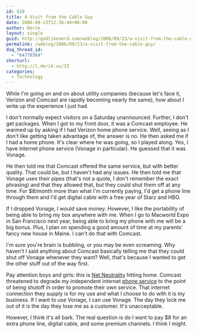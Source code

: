 ```yaml
---
id: 610
title: A Visit from the Cable Guy
date: 2006-09-23T12:36:49+00:00
author: Derik
layout: single
guid: http://godlikenerd.com/weblog/2006/09/23/a-visit-from-the-cable-guy/
permalink: /weblog/2006/09/23/a-visit-from-the-cable-guy/
dsq_thread_id:
  - "64770364"
shorturl:
  - http://l.derik.us/3Z
categories:
  - Technology
---
```

While I'm going on and on about utility companies (because let's face it, Verizon and Comcast are rapidly becoming nearly the same), how about I write up the experience I just had.

I don't normally expect visitors on a Saturday unannounced. Further, I don't get packages. When I got to my front door, it was a Comcast employee. He warmed up by asking if I had Verizon home phone service. Well, seeing as I don't like getting taken advantage of, the answer is no. He then asked me if I had a home phone. It's clear where he was going, so I played along. Yes, I have internet phone service (Vonage in particular). He guessed that it was Vonage.

He then told me that Comcast offered the same service, but with better quality. That could be, but I haven't had any issues. He then told me that Vonage uses their pipes (that's not a quote, I don't remember the exact phrasing) and that they allowed that, but they could shut them off at any time. For $8/month more than what I'm currently paying, I'd get a phone line through them and I'd get digital cable with a free year of Starz and HBO.

If I dropped Vonage, I would save money. However, I like the portability of being able to bring my box anywhere with me. When I go to Macworld Expo in San Francisco next year, being able to bring my phone with me will be a big bonus. Plus, I plan on spending a good amount of time at my parents' fancy new house in Maine. I can't do that with Comcast.

I'm sure you're brain is bubbling, or you may be even screaming. Why haven't I said anything about Comcast basically telling me that they could shut off Vonage whenever they want? Well, that's because I wanted to get the other stuff out of the way first.

Pay attention boys and girls: this is [Net Neutrality](http://en.wikipedia.org/wiki/Net_neutrality) hitting home. Comcast threatened to degrade my independent internet [phone service](http://www.trycards.com/) to the point of being shutoff in order to promote their own service. That internet connection they supply is for my use and what I choose to do with it is my business. If I want to use Vonage, I can use Vonage. The day they lock me out of it is the day they lose me as a customer. It's unacceptable.

However, I think it's all bark. The real question is do I want to pay $8 for an extra phone line, digital cable, and some premium channels. I think I might.